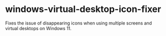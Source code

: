 # windows-virtual-desktop-icon-fixer
Fixes the issue of disappearing icons when using multiple screens and virtual desktops on Windows 11.
